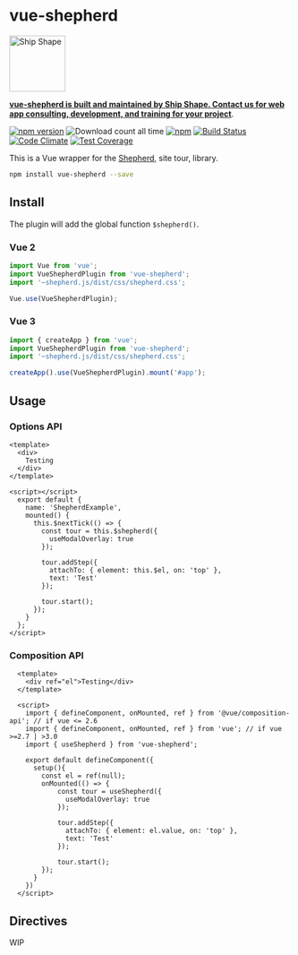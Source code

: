 # vue-shepherd

<a href="https://shipshape.io/"><img src="http://i.imgur.com/DWHQjA5.png" alt="Ship Shape" width="100" height="100"/></a>

**[vue-shepherd is built and maintained by Ship Shape. Contact us for web app consulting, development, and training for your project](https://shipshape.io/)**.

[![npm version](https://badge.fury.io/js/vue-shepherd.svg)](http://badge.fury.io/js/vue-shepherd)
![Download count all time](https://img.shields.io/npm/dt/vue-shepherd.svg)
[![npm](https://img.shields.io/npm/dm/vue-shepherd.svg)]()
[![Build Status](https://travis-ci.org/shipshapecode/vue-shepherd.svg)](https://travis-ci.org/shipshapecode/vue-shepherd)
[![Code Climate](https://codeclimate.com/github/shipshapecode/vue-shepherd/badges/gpa.svg)](https://codeclimate.com/github/shipshapecode/vue-shepherd)
[![Test Coverage](https://codeclimate.com/github/shipshapecode/vue-shepherd/badges/coverage.svg)](https://codeclimate.com/github/shipshapecode/vue-shepherd/coverage)

This is a Vue wrapper for the [Shepherd](https://github.com/shipshapecode/shepherd), site tour, library.

```bash
npm install vue-shepherd --save
```

## Install

The plugin will add the global function `$shepherd()`.

### Vue 2

```js
import Vue from 'vue';
import VueShepherdPlugin from 'vue-shepherd';
import '~shepherd.js/dist/css/shepherd.css';

Vue.use(VueShepherdPlugin);
```

### Vue 3

```js
import { createApp } from 'vue';
import VueShepherdPlugin from 'vue-shepherd';
import '~shepherd.js/dist/css/shepherd.css';

createApp().use(VueShepherdPlugin).mount('#app');
```

## Usage

### Options API

```vue
<template>
  <div>
    Testing
  </div>
</template>

<script></script>
  export default {
    name: 'ShepherdExample',
    mounted() {
      this.$nextTick(() => {
        const tour = this.$shepherd({
          useModalOverlay: true
        });

        tour.addStep({
          attachTo: { element: this.$el, on: 'top' },
          text: 'Test'
        });

        tour.start();
      });
    }
  };
</script>
```

### Composition API

```vue
  <template>
    <div ref="el">Testing</div>
  </template>

  <script>
    import { defineComponent, onMounted, ref } from '@vue/composition-api'; // if vue <= 2.6
    import { defineComponent, onMounted, ref } from 'vue'; // if vue >=2.7 | >3.0
    import { useShepherd } from 'vue-shepherd';
    
    export default defineComponent({
      setup(){
        const el = ref(null);
        onMounted(() => {
            const tour = useShepherd({
              useModalOverlay: true
            });

            tour.addStep({
              attachTo: { element: el.value, on: 'top' },
              text: 'Test'
            });

            tour.start();
        });
      }
    })
  </script>
```

## Directives

WIP
